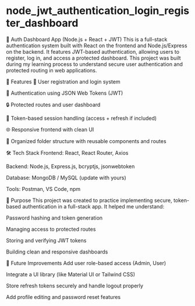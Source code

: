 # node_jwt_authentication_login_register_dashboard

🔐 Auth Dashboard App (Node.js + React + JWT)
This is a full-stack authentication system built with React on the frontend and Node.js/Express on the backend. It features JWT-based authentication, allowing users to register, log in, and access a protected dashboard. This project was built during my learning process to understand secure user authentication and protected routing in web applications.

🔧 Features
📝 User registration and login system

🔐 Authentication using JSON Web Tokens (JWT)

🔒 Protected routes and user dashboard

🔁 Token-based session handling (access + refresh if included)

🌐 Responsive frontend with clean UI

📁 Organized folder structure with reusable components and routes

🛠 Tech Stack
Frontend: React, React Router, Axios

Backend: Node.js, Express.js, bcryptjs, jsonwebtoken

Database: MongoDB / MySQL (update with yours)

Tools: Postman, VS Code, npm

🎯 Purpose
This project was created to practice implementing secure, token-based authentication in a full-stack app. It helped me understand:

Password hashing and token generation

Managing access to protected routes

Storing and verifying JWT tokens

Building clean and responsive dashboards

🚀 Future Improvements
Add user role-based access (Admin, User)

Integrate a UI library (like Material UI or Tailwind CSS)

Store refresh tokens securely and handle logout properly

Add profile editing and password reset features
